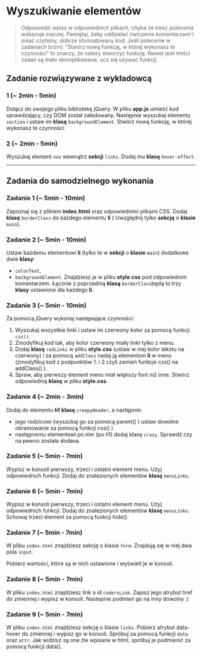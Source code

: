 # Wyszukiwanie elementów

> Odpowiedzi wpisz w odpowiednich plikach, chyba że treść polecenia wskazuje inaczej.
Pamiętaj, żeby oddzielać ćwiczenia komentarzami i pisać czytelny, dobrze sformatowany kod.
Jeśli  polecenie w zadaniach brzmi: "Stwórz nową funkcję, w której wykonasz te czynności" to znaczy, że
należy stworzyć funkcję. Nawet jeśli treści zadań są mało skomplikowane,
ucz się używać funkcji.


## Zadanie rozwiązywane z wykładowcą

### 1  (~ 2min - 5min)
Dołącz do swojego pliku bibliotekę jQuery. W pliku **app.js** umieść kod sprawdzający, czy DOM został załadowany.
Następnie wyszukaj elementy ```section``` i ustaw im **klasę** ```backgroundElement```. Stwórz nową funkcję, w której
wykonasz te czynności.

### 2 (~ 2min - 5min)
Wyszukaj element ```nav``` wewnątrz **sekcji** ```links```. Dodaj mu **klasę** ```hover-effect```.

-------------------------------------------------------------------------------

## Zadania do samodzielnego wykonania

### Zadanie 1 (~ 5min - 10min)

Zapoznaj się z plikiem **index.html** oraz odpowiednimi plikami CSS. Dodaj **klasę** ```borderClass``` do każdego elementu
**li** ( Uwzględnij tylko **sekcję** o **klasie** ```main```).

### Zadanie 2 (~ 5min - 10min)

Ustaw każdemu elementowi **li** (tylko te w **sekcji** o **klasie** ```main```) dodatkowe dwie **klasy**:
* ```colorText```,
* ```backgroundElement```.
Znajdziesz je w pliku **style.css** pod odpowiednim komentarzem.
Łącznie z poprzednią **klasą** ```borderClass```będą to trzy **klasy** ustawione dla każdego **li**.

### Zadanie 3 (~ 5min - 10min)

Za pomocą jQuery wykonaj następujące czynności:

1. Wyszukaj wszystkie linki i ustaw im czerwony kolor za pomocą funkcji ```css()```.
2. Zmodyfikuj kod tak, aby kolor czerwony miały linki tylko z menu.
3. Dodaj **klasę** ```redLinks``` w pliku **style.css** (ustaw w niej kolor tekstu na czerwony) i za pomocą ```addClass``` nadaj ją elementom **li** w menu (zmodyfikuj kod z podpunktów 1. i 2 czyli zamień funkcje css() na addClass() ).
4. Spraw, aby pierwszy element menu miał większy font niż inne. Stwórz odpowiednią **klasę** w pliku **style.css**.

### Zadanie 4  (~ 2min - 3min)

Dodaj do elementu **h1**  **klasę** ```creepyHeader```, a następnie:
* jego rodzicowi (wyszukaj go za pomocą parent() ) ustaw dowolne obramowanie za pomocą funkcji css() )
* następnemu elementowi po nim (po h1) dodaj klasę ```crazy```. Sprawdź czy na pewno została dodana.


### Zadanie 5  (~ 5min - 7min)

Wypisz w konsoli pierwszy, trzeci i ostatni element menu. Użyj odpowiednich funkcji. Dodaj do znalezionych elementów **klasę** ```menuLinks```.


### Zadanie 6  (~ 5min - 7min)

Wypisz w konsoli pierwszy, trzeci i ostatni element menu. Użyj odpowiednich funkcji. Dodaj do znalezionych elementów **klasę** ```menuLinks```. Schowaj trzeci element za pomocą funkcji hide().


### Zadanie 7  (~ 5min - 7min)

W pliku ```index.html``` znajdziesz sekcję o klasie ```form```. Znajdują się w niej dwa pola ```input```.

Pobierz wartości, które są w nich ustawione i wyświetl je w konsoli.

### Zadanie 8  (~ 5min - 7min)

W pliku ```index.html``` znajdziesz link o id ```codersLink```. Zapisz  jego atrybut href do zmiennej i wypisz w konsoli. Nastepnie podmień go na inny dowolny :)


### Zadanie 9  (~ 5min - 7min)

W pliku ```index.html``` znajdziesz sekcję o klasie ```links```. Pobierz atrybut data-hover do zmiennej i wypisz go w konsoli. Spróbuj za pomocą funkcji ```data``` oraz ```attr```.
Jak widzisz są one źle wpisane w html, spróbuj je podmienić za pomocą funkcji data().
